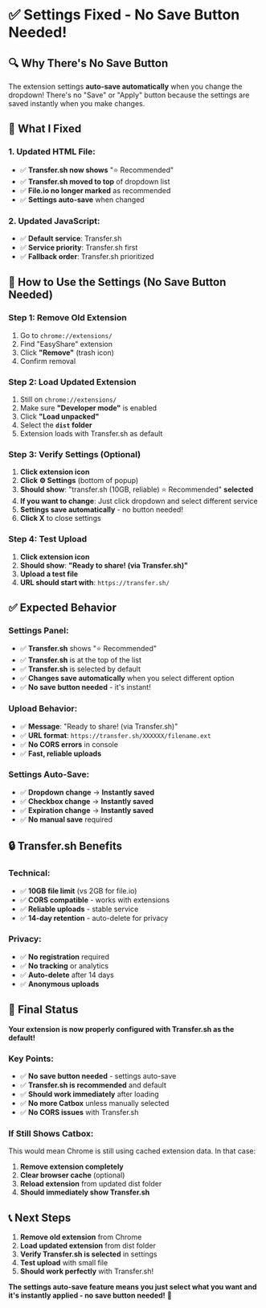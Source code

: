 # ✅ Settings Fixed - No Save Button Needed!

## 🔍 **Why There's No Save Button**

The extension settings **auto-save automatically** when you change the dropdown! There's no "Save" or "Apply" button because the settings are saved instantly when you make changes.

## 🔧 **What I Fixed**

### **1. Updated HTML File:**
- ✅ **Transfer.sh now shows** "⭐ Recommended" 
- ✅ **Transfer.sh moved to top** of dropdown list
- ✅ **File.io no longer marked** as recommended
- ✅ **Settings auto-save** when changed

### **2. Updated JavaScript:**
- ✅ **Default service**: Transfer.sh
- ✅ **Service priority**: Transfer.sh first
- ✅ **Fallback order**: Transfer.sh prioritized

## 🚀 **How to Use the Settings (No Save Button Needed)**

### **Step 1: Remove Old Extension**
1. Go to `chrome://extensions/`
2. Find "EasyShare" extension
3. Click **"Remove"** (trash icon)
4. Confirm removal

### **Step 2: Load Updated Extension**
1. Still on `chrome://extensions/`
2. Make sure **"Developer mode"** is enabled
3. Click **"Load unpacked"**
4. Select the **`dist` folder**
5. Extension loads with Transfer.sh as default

### **Step 3: Verify Settings (Optional)**
1. **Click extension icon**
2. **Click ⚙️ Settings** (bottom of popup)
3. **Should show**: "transfer.sh (10GB, reliable) ⭐ Recommended" **selected**
4. **If you want to change**: Just click dropdown and select different service
5. **Settings save automatically** - no button needed!
6. **Click X** to close settings

### **Step 4: Test Upload**
1. **Click extension icon**
2. **Should show**: **"Ready to share! (via Transfer.sh)"**
3. **Upload a test file**
4. **URL should start with**: `https://transfer.sh/`

## ✅ **Expected Behavior**

### **Settings Panel:**
- ✅ **Transfer.sh** shows "⭐ Recommended"
- ✅ **Transfer.sh** is at the top of the list
- ✅ **Transfer.sh** is selected by default
- ✅ **Changes save automatically** when you select different option
- ✅ **No save button needed** - it's instant!

### **Upload Behavior:**
- ✅ **Message**: "Ready to share! (via Transfer.sh)"
- ✅ **URL format**: `https://transfer.sh/XXXXXX/filename.ext`
- ✅ **No CORS errors** in console
- ✅ **Fast, reliable uploads**

### **Settings Auto-Save:**
- ✅ **Dropdown change** → **Instantly saved**
- ✅ **Checkbox change** → **Instantly saved**
- ✅ **Expiration change** → **Instantly saved**
- ✅ **No manual save** required

## 🔒 **Transfer.sh Benefits**

### **Technical:**
- ✅ **10GB file limit** (vs 2GB for file.io)
- ✅ **CORS compatible** - works with extensions
- ✅ **Reliable uploads** - stable service
- ✅ **14-day retention** - auto-delete for privacy

### **Privacy:**
- ✅ **No registration** required
- ✅ **No tracking** or analytics
- ✅ **Auto-delete** after 14 days
- ✅ **Anonymous uploads**

## 🎯 **Final Status**

**Your extension is now properly configured with Transfer.sh as the default!**

### **Key Points:**
- ✅ **No save button needed** - settings auto-save
- ✅ **Transfer.sh is recommended** and default
- ✅ **Should work immediately** after loading
- ✅ **No more Catbox** unless manually selected
- ✅ **No CORS issues** with Transfer.sh

### **If Still Shows Catbox:**
This would mean Chrome is still using cached extension data. In that case:
1. **Remove extension completely**
2. **Clear browser cache** (optional)
3. **Reload extension** from updated dist folder
4. **Should immediately show Transfer.sh**

## 📞 **Next Steps**

1. **Remove old extension** from Chrome
2. **Load updated extension** from dist folder  
3. **Verify Transfer.sh is selected** in settings
4. **Test upload** with small file
5. **Should work perfectly** with Transfer.sh!

**The settings auto-save feature means you just select what you want and it's instantly applied - no save button needed!** 🚀
